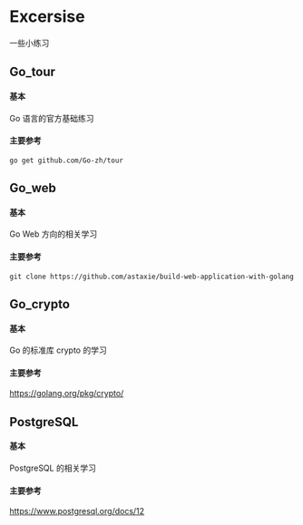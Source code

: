 # Excersise
一些小练习

## Go_tour
#### 基本
Go 语言的官方基础练习
#### 主要参考
`go get github.com/Go-zh/tour`

## Go_web
#### 基本
Go Web 方向的相关学习
#### 主要参考
`git clone https://github.com/astaxie/build-web-application-with-golang`

## Go_crypto
#### 基本
Go 的标准库 crypto 的学习
#### 主要参考
https://golang.org/pkg/crypto/

## PostgreSQL
#### 基本
PostgreSQL 的相关学习
#### 主要参考
https://www.postgresql.org/docs/12
